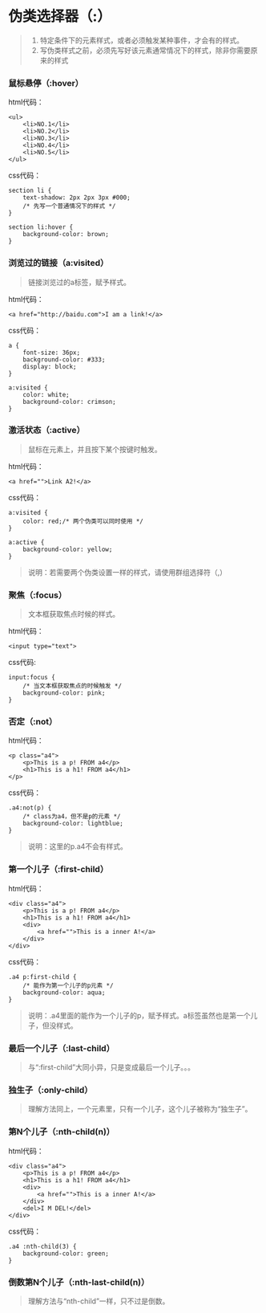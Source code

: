 # 伪类选择器（:）
> 1. 特定条件下的元素样式，或者必须触发某种事件，才会有的样式。
> 2. 写伪类样式之前，必须先写好该元素通常情况下的样式，除非你需要原来的样式

### 鼠标悬停（:hover）

html代码：<br>

	<ul>
		<li>NO.1</li>
		<li>NO.2</li>
		<li>NO.3</li>
		<li>NO.4</li>
		<li>NO.5</li>
	</ul>

css代码：<br>

	section li {
		text-shadow: 2px 2px 3px #000;
		/* 先写一个普通情况下的样式 */
	}
	
	section li:hover {
		background-color: brown;
	}

### 浏览过的链接（a:visited）
> 链接浏览过的a标签，赋予样式。

html代码：<br>

	<a href="http://baidu.com">I am a link!</a>

css代码： <br>

	a {
		font-size: 36px;
		background-color: #333;
		display: block;
	}
	
	a:visited {
		color: white;
		background-color: crimson;
	}

### 激活状态（:active）
> 鼠标在元素上，并且按下某个按键时触发。

html代码：<br>

	<a href="">Link A2!</a>

css代码：<br>

	a:visited {
		color: red;/* 两个伪类可以同时使用 */
	}
	
	a:active {
		background-color: yellow;
	}

> 说明：若需要两个伪类设置一样的样式，请使用群组选择符（,）

### 聚焦（:focus）
> 文本框获取焦点时候的样式。

html代码：<br>

	<input type="text">

css代码: <br>

	input:focus {
		/* 当文本框获取焦点的时候触发 */
		background-color: pink;
	}

### 否定（:not）

html代码：<br>

	<p class="a4">
		<p>This is a p! FROM a4</p>
		<h1>This is a h1! FROM a4</h1>
	</p>

css代码：<br>

	.a4:not(p) {
		/* class为a4，但不是p的元素 */
		background-color: lightblue;
	}

> 说明：这里的p.a4不会有样式。


### 第一个儿子（:first-child）

html代码：<br>
	
	<div class="a4">
		<p>This is a p! FROM a4</p>
		<h1>This is a h1! FROM a4</h1>
		<div>
			<a href="">This is a inner A!</a>
		</div>
	</div>

css代码：<br>

	.a4 p:first-child {
		/* 能作为第一个儿子的p元素 */
		background-color: aqua;
	}

> 说明：.a4里面的能作为一个儿子的p，赋予样式。a标签虽然也是第一个儿子，但没样式。


### 最后一个儿子（:last-child）
> 与“:first-child”大同小异，只是变成最后一个儿子。。。

### 独生子（:only-child）
> 理解方法同上，一个元素里，只有一个儿子，这个儿子被称为“独生子”。

### 第N个儿子（:nth-child(n)）

html代码：<br>

	<div class="a4">
		<p>This is a p! FROM a4</p>
		<h1>This is a h1! FROM a4</h1>
		<div>
			<a href="">This is a inner A!</a>
		</div>
		<del>I M DEL!</del>
	</div>

css代码：<br>

	.a4 :nth-child(3) {
		background-color: green;
	}

### 倒数第N个儿子（:nth-last-child(n)）
> 理解方法与“nth-child”一样，只不过是倒数。
